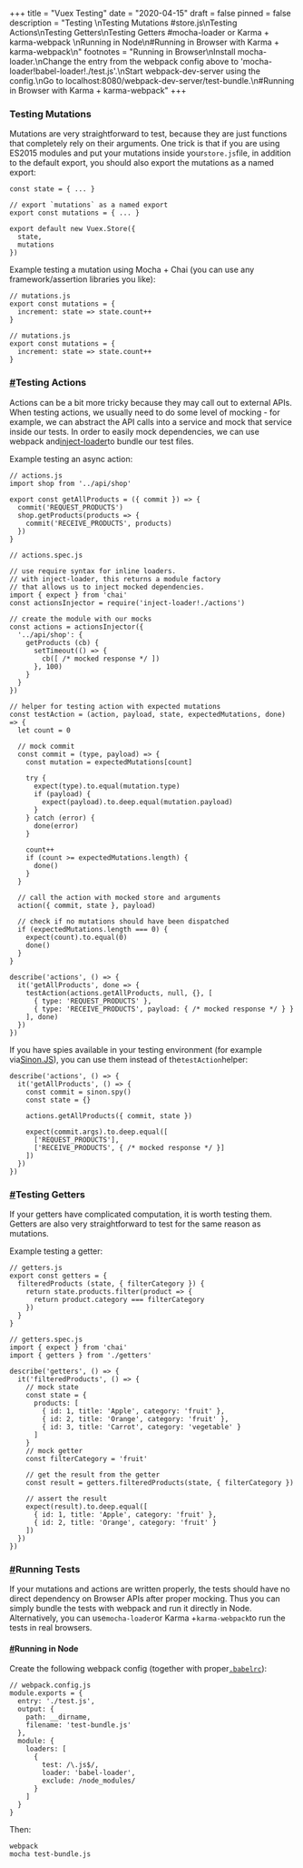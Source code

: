 +++
title = "Vuex  Testing"
date = "2020-04-15"
draft = false
pinned = false
description = "Testing  \nTesting Mutations  #store.js\nTesting Actions\nTesting Getters\nTesting Getters  #mocha-loader or Karma + karma-webpack \nRunning in Node\n#Running in Browser with Karma + karma-webpack\n"
footnotes = "Running in Browser\nInstall mocha-loader.\nChange the entry from the webpack config above to 'mocha-loader!babel-loader!./test.js'.\nStart webpack-dev-server using the config.\nGo to localhost:8080/webpack-dev-server/test-bundle.\n#Running in Browser with Karma + karma-webpack"
+++
<!--StartFragment-->

### Testing Mutations

Mutations are very straightforward to test, because they are just functions that completely rely on their arguments. One trick is that if you are using ES2015 modules and put your mutations inside your`store.js`file, in addition to the default export, you should also export the mutations as a named export:

```
const state = { ... }

// export `mutations` as a named export
export const mutations = { ... }

export default new Vuex.Store({
  state,
  mutations
})
```

Example testing a mutation using Mocha + Chai (you can use any framework/assertion libraries you like):

```
// mutations.js
export const mutations = {
  increment: state => state.count++
}
```

```
// mutations.js
export const mutations = {
  increment: state => state.count++
}
```

### [\#](https://vuex.vuejs.org/guide/testing.html#testing-actions)Testing Actions

Actions can be a bit more tricky because they may call out to external APIs. When testing actions, we usually need to do some level of mocking - for example, we can abstract the API calls into a service and mock that service inside our tests. In order to easily mock dependencies, we can use webpack and[inject-loader](https://github.com/plasticine/inject-loader)to bundle our test files.

Example testing an async action:

```
// actions.js
import shop from '../api/shop'

export const getAllProducts = ({ commit }) => {
  commit('REQUEST_PRODUCTS')
  shop.getProducts(products => {
    commit('RECEIVE_PRODUCTS', products)
  })
}
```

```
// actions.spec.js

// use require syntax for inline loaders.
// with inject-loader, this returns a module factory
// that allows us to inject mocked dependencies.
import { expect } from 'chai'
const actionsInjector = require('inject-loader!./actions')

// create the module with our mocks
const actions = actionsInjector({
  '../api/shop': {
    getProducts (cb) {
      setTimeout(() => {
        cb([ /* mocked response */ ])
      }, 100)
    }
  }
})

// helper for testing action with expected mutations
const testAction = (action, payload, state, expectedMutations, done) => {
  let count = 0

  // mock commit
  const commit = (type, payload) => {
    const mutation = expectedMutations[count]

    try {
      expect(type).to.equal(mutation.type)
      if (payload) {
        expect(payload).to.deep.equal(mutation.payload)
      }
    } catch (error) {
      done(error)
    }

    count++
    if (count >= expectedMutations.length) {
      done()
    }
  }

  // call the action with mocked store and arguments
  action({ commit, state }, payload)

  // check if no mutations should have been dispatched
  if (expectedMutations.length === 0) {
    expect(count).to.equal(0)
    done()
  }
}

describe('actions', () => {
  it('getAllProducts', done => {
    testAction(actions.getAllProducts, null, {}, [
      { type: 'REQUEST_PRODUCTS' },
      { type: 'RECEIVE_PRODUCTS', payload: { /* mocked response */ } }
    ], done)
  })
})
```

If you have spies available in your testing environment (for example via[Sinon.JS](http://sinonjs.org/)), you can use them instead of the`testAction`helper:

```
describe('actions', () => {
  it('getAllProducts', () => {
    const commit = sinon.spy()
    const state = {}
    
    actions.getAllProducts({ commit, state })
    
    expect(commit.args).to.deep.equal([
      ['REQUEST_PRODUCTS'],
      ['RECEIVE_PRODUCTS', { /* mocked response */ }]
    ])
  })
})
```

### [\#](https://vuex.vuejs.org/guide/testing.html#testing-getters)Testing Getters

If your getters have complicated computation, it is worth testing them. Getters are also very straightforward to test for the same reason as mutations.

Example testing a getter:

```
// getters.js
export const getters = {
  filteredProducts (state, { filterCategory }) {
    return state.products.filter(product => {
      return product.category === filterCategory
    })
  }
}
```

```
// getters.spec.js
import { expect } from 'chai'
import { getters } from './getters'

describe('getters', () => {
  it('filteredProducts', () => {
    // mock state
    const state = {
      products: [
        { id: 1, title: 'Apple', category: 'fruit' },
        { id: 2, title: 'Orange', category: 'fruit' },
        { id: 3, title: 'Carrot', category: 'vegetable' }
      ]
    }
    // mock getter
    const filterCategory = 'fruit'

    // get the result from the getter
    const result = getters.filteredProducts(state, { filterCategory })

    // assert the result
    expect(result).to.deep.equal([
      { id: 1, title: 'Apple', category: 'fruit' },
      { id: 2, title: 'Orange', category: 'fruit' }
    ])
  })
})
```

### [\#](https://vuex.vuejs.org/guide/testing.html#running-tests)Running Tests

If your mutations and actions are written properly, the tests should have no direct dependency on Browser APIs after proper mocking. Thus you can simply bundle the tests with webpack and run it directly in Node. Alternatively, you can use`mocha-loader`or Karma +`karma-webpack`to run the tests in real browsers.

#### [\#](https://vuex.vuejs.org/guide/testing.html#running-in-node)Running in Node

Create the following webpack config (together with proper[`.babelrc`](https://babeljs.io/docs/usage/babelrc/)):

```
// webpack.config.js
module.exports = {
  entry: './test.js',
  output: {
    path: __dirname,
    filename: 'test-bundle.js'
  },
  module: {
    loaders: [
      {
        test: /\.js$/,
        loader: 'babel-loader',
        exclude: /node_modules/
      }
    ]
  }
}
```

Then:

```
webpack
mocha test-bundle.js
```

<!--EndFragment-->